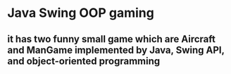 # Java Swing OOP gaming
## it has two funny small game which are Aircraft and ManGame implemented by Java, Swing API, and object-oriented programming
